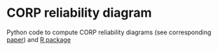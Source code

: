 # CORP reliability diagram

Python code to compute CORP reliability diagrams (see corresponding [paper](https://www.pnas.org/doi/10.1073/pnas.2016191118)) and [R package](https://cran.r-project.org/web/packages/reliabilitydiag/index.html)
